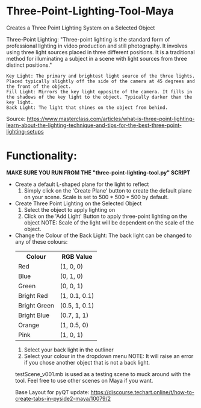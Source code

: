 # Three-Point-Lighting-Tool-Maya
 Creates a Three Point Lighting System on a Selected Object

Three-Point Lighting: "Three-point lighting is the standard form of professional lighting in video production and still photography. It involves using three light sources placed in three different positions. It is a traditional method for illuminating a subject in a scene with light sources from three distinct positions."

    Key Light: The primary and brightest light source of the three lights. Placed typically slightly off the side of the camera at 45 degrees and the front of the object. 
    Fill Light: Mirrors the key light opposite of the camera. It fills in the shadows of the key light to the object. Typically darker than the key light.
    Back Light: The light that shines on the object from behind. 

Source: https://www.masterclass.com/articles/what-is-three-point-lighting-learn-about-the-lighting-technique-and-tips-for-the-best-three-point-lighting-setups 

# Functionality:
<b>MAKE SURE YOU RUN FROM THE "three-point-lighting-tool.py" SCRIPT </b>
- Create a default L-shaped plane for the light to reflect
   1. Simply click on the 'Create Plane' button to create the default plane on your scene. Scale is set to 500 * 500 * 500 by default.
- Create Three Point Lighting on the Selected Object
   1. Select the object to apply lighting on
   2. Click on the 'Add Light' Button to apply three-point lighting on the object
   NOTE: Scale of the light will be dependent on the scale of the object.
- Change the Colour of the Back Light:
   The back light can be changed to any of these colours:
   <table>
  <tr>
    <th>Colour</th>
    <th>RGB Value</th>
  </tr>
  <tr>
    <td>Red</td>
    <td>(1, 0, 0)</td>
  </tr>
  <tr>
    <td>Blue</td>
    <td>(0, 1, 0)</td>
  </tr>
   <tr>
    <td>Green</td>
    <td>(0, 0, 1)</td>
  </tr>
  <tr>
    <td>Bright Red</td>
    <td>(1, 0.1, 0.1)</td>
  </tr>
  <tr>
    <td>Bright Green</td>
    <td>(0.5, 1, 0.1)</td>
  </tr>
  <tr>
    <td>Bright Blue</td>
    <td>(0.7, 1, 1)</td>
  </tr>
  <tr>
    <td>Orange</td>
    <td>(1, 0.5, 0)</td>
  </tr>
  <tr>
    <td>Pink</td>
    <td>(1, 0, 1)</td>
  </tr>
</table>

   1. Select your back light in the outliner
   2. Select your colour in the dropdown menu
   NOTE: It will raise an error if you chose another object that is not a back light. 

testScene_v001.mb is used as a testing scene to muck around with the tool. Feel free to use other scenes on Maya if you want.

Base Layout for pyQT update: https://discourse.techart.online/t/how-to-create-tabs-in-pyside2-maya/10079/2
